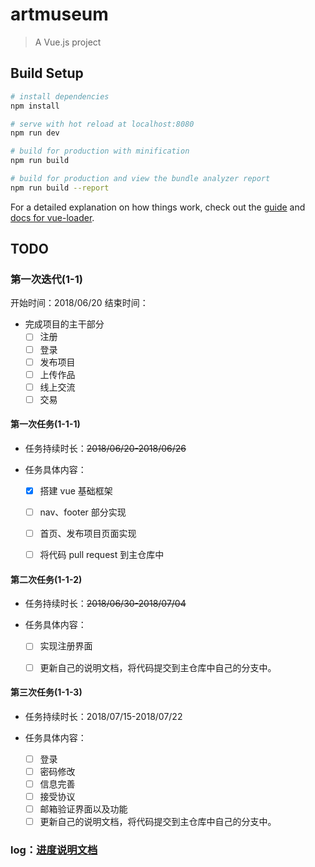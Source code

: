 # artmuseum

> A Vue.js project

## Build Setup

``` bash
# install dependencies
npm install

# serve with hot reload at localhost:8080
npm run dev

# build for production with minification
npm run build

# build for production and view the bundle analyzer report
npm run build --report
```

For a detailed explanation on how things work, check out the [guide](http://vuejs-templates.github.io/webpack/) and [docs for vue-loader](http://vuejs.github.io/vue-loader).

## TODO

### 第一次迭代(1-1)

开始时间：2018/06/20
结束时间：

* 完成项目的主干部分
  - [ ] 注册
  - [ ] 登录
  - [ ] 发布项目
  - [ ] 上传作品
  - [ ] 线上交流
  - [ ] 交易

#### 第一次任务(1-1-1)

* 任务持续时长：~~2018/06/20-2018/06/26~~

* 任务具体内容：
  - [x] 搭建 vue 基础框架
  - [ ] nav、footer 部分实现
  - [ ] 首页、发布项目页面实现
  - [ ] 将代码 pull request 到主仓库中


#### 第二次任务(1-1-2)

* 任务持续时长：~~2018/06/30-2018/07/04~~

* 任务具体内容：
  - [ ] 实现注册界面
  - [ ] 更新自己的说明文档，将代码提交到主仓库中自己的分支中。


#### 第三次任务(1-1-3)   

* 任务持续时长：2018/07/15-2018/07/22   

* 任务具体内容：  
  - [ ] 登录
  - [ ] 密码修改
  - [ ] 信息完善
  - [ ] 接受协议
  - [ ] 邮箱验证界面以及功能
  - [ ] 更新自己的说明文档，将代码提交到主仓库中自己的分支中。

### log：[进度说明文档](https://github.com/mobileArtMuseumY/Front-endImplementation/blob/honeysyt/artMuseum/log.md)